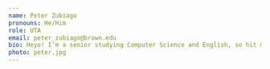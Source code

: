 ```yaml
---
name: Peter Zubiago
pronouns: He/Him
role: UTA 
email: peter_zubiago@brown.edu
bio: Heyo! I'm a senior studying Computer Science and English, so hit me up if you want/have a slamming book rec. Outside of the CIT, you can find me writing, acting, or binging Survivor.
photo: peter.jpg
---
```

